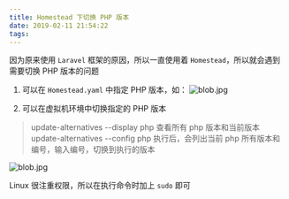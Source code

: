 ```yaml
---
title: Homestead 下切换 PHP 版本
date: 2019-02-11 21:54:22
tags:
---
```

因为原来使用 `Laravel` 框架的原因，所以一直使用着 `Homestead`，所以就会遇到需要切换 PHP 版本的问题
1. 可以在 `Homestead.yaml` 中指定 PHP 版本，如：
![blob.jpg](https://i.loli.net/2019/02/11/5c617e06a7d2a.jpg)

2. 可以在虚拟机环境中切换指定的 PHP 版本

> update-alternatives --display php 查看所有 php 版本和当前版本 <br>
update-alternatives --config php 执行后，会列出当前 php 所有版本和编号，输入编号，切换到执行的版本

![blob.jpg](https://i.loli.net/2019/02/11/5c617e5664c0d.jpg)

Linux 很注重权限，所以在执行命令时加上 `sudo` 即可